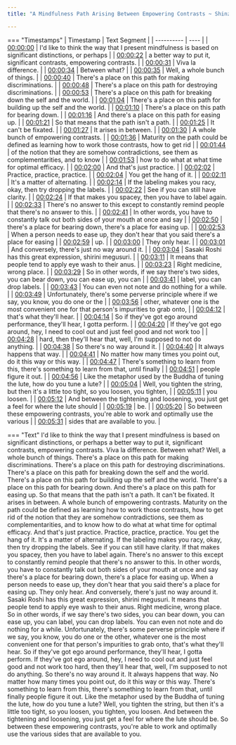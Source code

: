 ```yaml
---
title: "A Mindfulness Path Arising Between Empowering Contrasts ~ Shinzen Young"

---
```

=== "Timestamps"
    | Timestamp | Text Segment |
    | ---------- | ----  |
    | [00:00:00](https://www.youtube.com/watch?v=ncGiwqCZ7rg&t=0) |  I'd like to think the way that I present mindfulness is based on significant distinctions, or perhaps |
    | [00:00:22](https://www.youtube.com/watch?v=ncGiwqCZ7rg&t=22) |  a better way to put it, significant contrasts, empowering contrasts. |
    | [00:00:31](https://www.youtube.com/watch?v=ncGiwqCZ7rg&t=31) |  Viva la difference. |
    | [00:00:34](https://www.youtube.com/watch?v=ncGiwqCZ7rg&t=34) |  Between what? |
    | [00:00:35](https://www.youtube.com/watch?v=ncGiwqCZ7rg&t=35) |  Well, a whole bunch of things. |
    | [00:00:40](https://www.youtube.com/watch?v=ncGiwqCZ7rg&t=40) |  There's a place on this path for making discriminations. |
    | [00:00:48](https://www.youtube.com/watch?v=ncGiwqCZ7rg&t=48) |  There's a place on this path for destroying discriminations. |
    | [00:00:53](https://www.youtube.com/watch?v=ncGiwqCZ7rg&t=53) |  There's a place on this path for breaking down the self and the world. |
    | [00:01:04](https://www.youtube.com/watch?v=ncGiwqCZ7rg&t=64) |  There's a place on this path for building up the self and the world. |
    | [00:01:10](https://www.youtube.com/watch?v=ncGiwqCZ7rg&t=70) |  There's a place on this path for bearing down. |
    | [00:01:16](https://www.youtube.com/watch?v=ncGiwqCZ7rg&t=76) |  And there's a place on this path for easing up. |
    | [00:01:21](https://www.youtube.com/watch?v=ncGiwqCZ7rg&t=81) |  So that means that the path isn't a path. |
    | [00:01:25](https://www.youtube.com/watch?v=ncGiwqCZ7rg&t=85) |  It can't be fixated. |
    | [00:01:27](https://www.youtube.com/watch?v=ncGiwqCZ7rg&t=87) |  It arises in between. |
    | [00:01:30](https://www.youtube.com/watch?v=ncGiwqCZ7rg&t=90) |  A whole bunch of empowering contrasts. |
    | [00:01:36](https://www.youtube.com/watch?v=ncGiwqCZ7rg&t=96) |  Maturity on the path could be defined as learning how to work those contrasts, how to get rid |
    | [00:01:44](https://www.youtube.com/watch?v=ncGiwqCZ7rg&t=104) |  of the notion that they are somehow contradictions, see them as complementarities, and to know |
    | [00:01:53](https://www.youtube.com/watch?v=ncGiwqCZ7rg&t=113) |  how to do what at what time for optimal efficacy. |
    | [00:02:00](https://www.youtube.com/watch?v=ncGiwqCZ7rg&t=120) |  And that's just practice. |
    | [00:02:02](https://www.youtube.com/watch?v=ncGiwqCZ7rg&t=122) |  Practice, practice, practice. |
    | [00:02:04](https://www.youtube.com/watch?v=ncGiwqCZ7rg&t=124) |  You get the hang of it. |
    | [00:02:11](https://www.youtube.com/watch?v=ncGiwqCZ7rg&t=131) |  It's a matter of alternating. |
    | [00:02:14](https://www.youtube.com/watch?v=ncGiwqCZ7rg&t=134) |  If the labeling makes you racy, okay, then try dropping the labels. |
    | [00:02:22](https://www.youtube.com/watch?v=ncGiwqCZ7rg&t=142) |  See if you can still have clarity. |
    | [00:02:24](https://www.youtube.com/watch?v=ncGiwqCZ7rg&t=144) |  If that makes you spacey, then you have to label again. |
    | [00:02:33](https://www.youtube.com/watch?v=ncGiwqCZ7rg&t=153) |  There's no answer to this except to constantly remind people that there's no answer to this. |
    | [00:02:41](https://www.youtube.com/watch?v=ncGiwqCZ7rg&t=161) |  In other words, you have to constantly talk out both sides of your mouth at once and say |
    | [00:02:50](https://www.youtube.com/watch?v=ncGiwqCZ7rg&t=170) |  there's a place for bearing down, there's a place for easing up. |
    | [00:02:53](https://www.youtube.com/watch?v=ncGiwqCZ7rg&t=173) |  When a person needs to ease up, they don't hear that you said there's a place for easing |
    | [00:02:59](https://www.youtube.com/watch?v=ncGiwqCZ7rg&t=179) |  up. |
    | [00:03:00](https://www.youtube.com/watch?v=ncGiwqCZ7rg&t=180) |  They only hear. |
    | [00:03:01](https://www.youtube.com/watch?v=ncGiwqCZ7rg&t=181) |  And conversely, there's just no way around it. |
    | [00:03:04](https://www.youtube.com/watch?v=ncGiwqCZ7rg&t=184) |  Sasaki Roshi has this great expression, shirini megusuri. |
    | [00:03:11](https://www.youtube.com/watch?v=ncGiwqCZ7rg&t=191) |  It means that people tend to apply eye wash to their anus. |
    | [00:03:23](https://www.youtube.com/watch?v=ncGiwqCZ7rg&t=203) |  Right medicine, wrong place. |
    | [00:03:29](https://www.youtube.com/watch?v=ncGiwqCZ7rg&t=209) |  So in other words, if we say there's two sides, you can bear down, you can ease up, you can |
    | [00:03:41](https://www.youtube.com/watch?v=ncGiwqCZ7rg&t=221) |  label, you can drop labels. |
    | [00:03:43](https://www.youtube.com/watch?v=ncGiwqCZ7rg&t=223) |  You can even not note and do nothing for a while. |
    | [00:03:49](https://www.youtube.com/watch?v=ncGiwqCZ7rg&t=229) |  Unfortunately, there's some perverse principle where if we say, you know, you do one or the |
    | [00:03:56](https://www.youtube.com/watch?v=ncGiwqCZ7rg&t=236) |  other, whatever one is the most convenient one for that person's impurities to grab onto, |
    | [00:04:12](https://www.youtube.com/watch?v=ncGiwqCZ7rg&t=252) |  that's what they'll hear. |
    | [00:04:14](https://www.youtube.com/watch?v=ncGiwqCZ7rg&t=254) |  So if they've got ego around performance, they'll hear, I gotta perform. |
    | [00:04:20](https://www.youtube.com/watch?v=ncGiwqCZ7rg&t=260) |  If they've got ego around, hey, I need to cool out and just feel good and not work too |
    | [00:04:28](https://www.youtube.com/watch?v=ncGiwqCZ7rg&t=268) |  hard, then they'll hear that, well, I'm supposed to not do anything. |
    | [00:04:38](https://www.youtube.com/watch?v=ncGiwqCZ7rg&t=278) |  So there's no way around it. |
    | [00:04:40](https://www.youtube.com/watch?v=ncGiwqCZ7rg&t=280) |  It always happens that way. |
    | [00:04:41](https://www.youtube.com/watch?v=ncGiwqCZ7rg&t=281) |  No matter how many times you point out, do it this way or this way. |
    | [00:04:47](https://www.youtube.com/watch?v=ncGiwqCZ7rg&t=287) |  There's something to learn from this, there's something to learn from that, until finally |
    | [00:04:51](https://www.youtube.com/watch?v=ncGiwqCZ7rg&t=291) |  people figure it out. |
    | [00:04:56](https://www.youtube.com/watch?v=ncGiwqCZ7rg&t=296) |  Like the metaphor used by the Buddha of tuning the lute, how do you tune a lute? |
    | [00:05:04](https://www.youtube.com/watch?v=ncGiwqCZ7rg&t=304) |  Well, you tighten the string, but then it's a little too tight, so you loosen, you tighten, |
    | [00:05:11](https://www.youtube.com/watch?v=ncGiwqCZ7rg&t=311) |  you loosen. |
    | [00:05:12](https://www.youtube.com/watch?v=ncGiwqCZ7rg&t=312) |  And between the tightening and loosening, you just get a feel for where the lute should |
    | [00:05:19](https://www.youtube.com/watch?v=ncGiwqCZ7rg&t=319) |  be. |
    | [00:05:20](https://www.youtube.com/watch?v=ncGiwqCZ7rg&t=320) |  So between these empowering contrasts, you're able to work and optimally use the various |
    | [00:05:31](https://www.youtube.com/watch?v=ncGiwqCZ7rg&t=331) |  sides that are available to you. |

=== "Text"
     I'd like to think the way that I present mindfulness is based on significant distinctions, or perhaps a better way to put it, significant contrasts, empowering contrasts. Viva la difference. Between what? Well, a whole bunch of things. There's a place on this path for making discriminations. There's a place on this path for destroying discriminations. There's a place on this path for breaking down the self and the world. There's a place on this path for building up the self and the world. There's a place on this path for bearing down. And there's a place on this path for easing up. So that means that the path isn't a path. It can't be fixated. It arises in between. A whole bunch of empowering contrasts. Maturity on the path could be defined as learning how to work those contrasts, how to get rid of the notion that they are somehow contradictions, see them as complementarities, and to know how to do what at what time for optimal efficacy. And that's just practice. Practice, practice, practice. You get the hang of it. It's a matter of alternating. If the labeling makes you racy, okay, then try dropping the labels. See if you can still have clarity. If that makes you spacey, then you have to label again. There's no answer to this except to constantly remind people that there's no answer to this. In other words, you have to constantly talk out both sides of your mouth at once and say there's a place for bearing down, there's a place for easing up. When a person needs to ease up, they don't hear that you said there's a place for easing up. They only hear. And conversely, there's just no way around it. Sasaki Roshi has this great expression, shirini megusuri. It means that people tend to apply eye wash to their anus. Right medicine, wrong place. So in other words, if we say there's two sides, you can bear down, you can ease up, you can label, you can drop labels. You can even not note and do nothing for a while. Unfortunately, there's some perverse principle where if we say, you know, you do one or the other, whatever one is the most convenient one for that person's impurities to grab onto, that's what they'll hear. So if they've got ego around performance, they'll hear, I gotta perform. If they've got ego around, hey, I need to cool out and just feel good and not work too hard, then they'll hear that, well, I'm supposed to not do anything. So there's no way around it. It always happens that way. No matter how many times you point out, do it this way or this way. There's something to learn from this, there's something to learn from that, until finally people figure it out. Like the metaphor used by the Buddha of tuning the lute, how do you tune a lute? Well, you tighten the string, but then it's a little too tight, so you loosen, you tighten, you loosen. And between the tightening and loosening, you just get a feel for where the lute should be. So between these empowering contrasts, you're able to work and optimally use the various sides that are available to you.